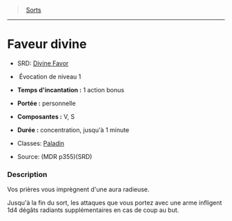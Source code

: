 ﻿---
!SpellItem
Name: Faveur divine
AltName: '[Divine Favor](srd_spells_divine_favor.md)'
Type: Évocation
Level: 1
CastingTime: 1 action bonus
Range: personnelle
Components: V, S
Duration: concentration, jusqu'à 1 minute
Classes: '[Paladin](hd_paladin.md)'
Family: SpellHD
Source: (MDR p355)(SRD)
Id: spells_hd.md#faveur-divine
ParentLink: spells_hd.md#sorts
ParentName: Sorts
NameLevel: 1
Attributes:
  Name: Faveur divine
  Markdown: >+
    # <!--Name-->Faveur divine<!--/Name-->


    - SRD: <!--AltName-->[Divine Favor](srd_spells_divine_favor.md)<!--/AltName-->


    -  <!--Type-->Évocation<!--/Type--> de niveau <!--Level-->1<!--/Level-->


    - **Temps d'incantation :** <!--CastingTime-->1 action bonus<!--/CastingTime-->


    - **Portée :** <!--Range-->personnelle<!--/Range-->


    - **Composantes :** <!--Components-->V, S<!--/Components-->


    - **Durée :** <!--Duration-->concentration, jusqu'à 1 minute<!--/Duration-->


    - Classes: <!--Classes-->[Paladin](hd_paladin.md)<!--/Classes-->


    - Source: <!--Source-->(MDR p355)(SRD)<!--/Source-->


    ### Description


    Vos prières vous imprègnent d'une aura radieuse.


    Jusqu'à la fin du sort, les attaques que vous portez avec une arme infligent 1d4 dégâts radiants supplémentaires en cas de coup au but.

  AltName: '[Divine Favor](srd_spells_divine_favor.md)'
  Type: Évocation
  Level: 1
  CastingTime: 1 action bonus
  Range: personnelle
  Components: V, S
  Duration: concentration, jusqu'à 1 minute
  Classes: '[Paladin](hd_paladin.md)'
  Source: (MDR p355)(SRD)
AttributesDictionary: >+
  Name: Faveur divine

  Markdown: >+

    # <!--Name-->Faveur divine<!--/Name-->





    - SRD: <!--AltName-->[Divine Favor](srd_spells_divine_favor.md)<!--/AltName-->





    -  <!--Type-->Évocation<!--/Type--> de niveau <!--Level-->1<!--/Level-->





    - **Temps d'incantation :** <!--CastingTime-->1 action bonus<!--/CastingTime-->





    - **Portée :** <!--Range-->personnelle<!--/Range-->





    - **Composantes :** <!--Components-->V, S<!--/Components-->





    - **Durée :** <!--Duration-->concentration, jusqu'à 1 minute<!--/Duration-->





    - Classes: <!--Classes-->[Paladin](hd_paladin.md)<!--/Classes-->





    - Source: <!--Source-->(MDR p355)(SRD)<!--/Source-->





    ### Description





    Vos prières vous imprègnent d'une aura radieuse.





    Jusqu'à la fin du sort, les attaques que vous portez avec une arme infligent 1d4 dégâts radiants supplémentaires en cas de coup au but.



  AltName: '[Divine Favor](srd_spells_divine_favor.md)'

  Type: Évocation

  Level: 1

  CastingTime: 1 action bonus

  Range: personnelle

  Components: V, S

  Duration: concentration, jusqu'à 1 minute

  Classes: '[Paladin](hd_paladin.md)'

  Source: (MDR p355)(SRD)

---
> [Sorts](hd_spells.md)

---

# Faveur divine

- SRD: [Divine Favor](srd_spells_divine_favor.md)

-  Évocation de niveau 1

- **Temps d'incantation :** 1 action bonus

- **Portée :** personnelle

- **Composantes :** V, S

- **Durée :** concentration, jusqu'à 1 minute

- Classes: [Paladin](hd_paladin.md)

- Source: (MDR p355)(SRD)

### Description

Vos prières vous imprègnent d'une aura radieuse.

Jusqu'à la fin du sort, les attaques que vous portez avec une arme infligent 1d4 dégâts radiants supplémentaires en cas de coup au but.

